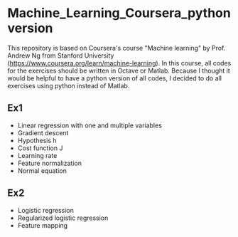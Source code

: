 # Machine_Learning_Coursera_pythonversion
This repository is based on Coursera's course "Machine learning" by Prof. Andrew Ng from Stanford University (https://www.coursera.org/learn/machine-learning). In this course, all codes for the exercises should be written in Octave or Matlab. Because I thought it would be helpful to have a python version of all codes, I decided to do all exercises using python instead of Matlab.
## Ex1
- Linear regression with one and multiple variables
- Gradient descent
- Hypothesis h
- Cost function J
- Learning rate
- Feature normalization
- Normal equation
## Ex2
- Logistic regression
- Regularized logistic regression
- Feature mapping
